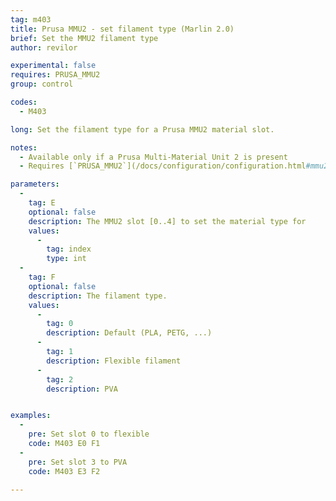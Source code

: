```yaml
---
tag: m403
title: Prusa MMU2 - set filament type (Marlin 2.0)
brief: Set the MMU2 filament type
author: revilor

experimental: false
requires: PRUSA_MMU2
group: control

codes:
  - M403

long: Set the filament type for a Prusa MMU2 material slot.

notes: 
  - Available only if a Prusa Multi-Material Unit 2 is present
  - Requires [`PRUSA_MMU2`](/docs/configuration/configuration.html#mmu2)

parameters:
  -
    tag: E
    optional: false
    description: The MMU2 slot [0..4] to set the material type for
    values:
      -
        tag: index
        type: int
  -
    tag: F
    optional: false
    description: The filament type.
    values:
      -
        tag: 0
        description: Default (PLA, PETG, ...)
      -
        tag: 1
        description: Flexible filament
      -
        tag: 2
        description: PVA


examples:
  -
    pre: Set slot 0 to flexible
    code: M403 E0 F1
  -
    pre: Set slot 3 to PVA
    code: M403 E3 F2

---
```


